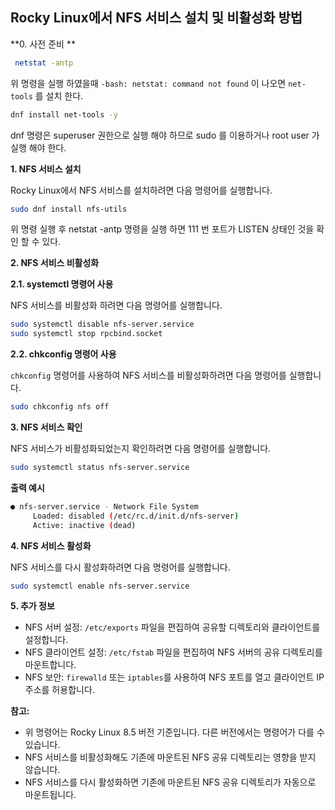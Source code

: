 ## Rocky Linux에서 NFS 서비스 설치 및 비활성화 방법

**0. 사전 준비 **

```bash
 netstat -antp
```

위 명령을 실행 하였을때 `-bash: netstat: command not found` 이 나오면 `net-tools` 를 설치 한다.

```bash
dnf install net-tools -y
```

dnf 명령은 superuser 권한으로 실행 해야 하므로 sudo 를 이용하거나 root user 가 실행 해야 한다.




**1. NFS 서비스 설치**

Rocky Linux에서 NFS 서비스를 설치하려면 다음 명령어를 실행합니다.

```bash
sudo dnf install nfs-utils
```

위 명령 실행 후  netstat -antp 명령을 실행 하면 111 번 포트가 LISTEN 상태인 것을 확인 할 수 있다.



**2. NFS 서비스 비활성화**

**2.1. systemctl 명령어 사용**

NFS 서비스를 비활성화 하려면 다음 명령어를 실행합니다.

```bash
sudo systemctl disable nfs-server.service
sudo systemctl stop rpcbind.socket
```

**2.2. chkconfig 명령어 사용**

`chkconfig` 명령어를 사용하여 NFS 서비스를 비활성화하려면 다음 명령어를 실행합니다.

```bash
sudo chkconfig nfs off
```



**3. NFS 서비스 확인**

NFS 서비스가 비활성화되었는지 확인하려면 다음 명령어를 실행합니다.

```bash
sudo systemctl status nfs-server.service
```

**출력 예시**

```bash
● nfs-server.service - Network File System
     Loaded: disabled (/etc/rc.d/init.d/nfs-server)
     Active: inactive (dead)
```



**4. NFS 서비스 활성화**

NFS 서비스를 다시 활성화하려면 다음 명령어를 실행합니다.

```bash
sudo systemctl enable nfs-server.service
```



**5. 추가 정보**

- NFS 서버 설정: `/etc/exports` 파일을 편집하여 공유할 디렉토리와 클라이언트를 설정합니다.
- NFS 클라이언트 설정: `/etc/fstab` 파일을 편집하여 NFS 서버의 공유 디렉토리를 마운트합니다.
- NFS 보안: `firewalld` 또는 `iptables`를 사용하여 NFS 포트를 열고 클라이언트 IP 주소를 허용합니다.



**참고:**

- 위 명령어는 Rocky Linux 8.5 버전 기준입니다. 다른 버전에서는 명령어가 다를 수 있습니다.
- NFS 서비스를 비활성화해도 기존에 마운트된 NFS 공유 디렉토리는 영향을 받지 않습니다.
- NFS 서비스를 다시 활성화하면 기존에 마운트된 NFS 공유 디렉토리가 자동으로 마운트됩니다.